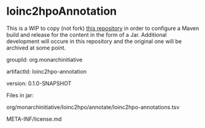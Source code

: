 # loinc2hpoAnnotation
This is a WIP to copy (not fork) [this repository](https://github.com/TheJacksonLaboratory/loinc2hpoAnnotation) in order to configure a Maven build and release for the content in the form of a Jar. Additional development will occure in this repository and the original one will be archived at some point.

groupId: org.monarchinitiative

artifactId: loinc2hpo-annotation

version: 0.1.0-SNAPSHOT

Files in jar:

org/monarchinitiative/loinc2hpo/annotate/loinc2hpo-annotations.tsv

META-INF/license.md
